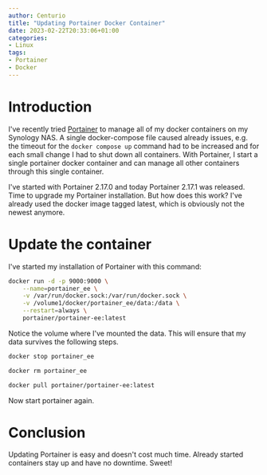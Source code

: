 ```yaml
---
author: Centurio
title: "Updating Portainer Docker Container"
date: 2023-02-22T20:33:06+01:00
categories:
- Linux
tags:
- Portainer
- Docker
---
```

# Introduction
I've recently tried [Portainer](https://www.portainer.io/) to manage all of my docker containers on my Synology NAS. A single docker-compose file caused already issues, e.g. the timeout for the `docker compose up` command had to be increased and for each small change I had to shut down all containers. With Portainer, I start a single portainer docker container and can manage all other containers through this single container.

I've started with Portainer 2.17.0 and today Portainer 2.17.1 was released. Time to upgrade my Portainer installation. But how does this work? I've already used the docker image tagged latest, which is obviously not the newest anymore.

# Update the container
I've started my installation of Portainer with this command:

```bash
docker run -d -p 9000:9000 \
    --name=portainer_ee \
    -v /var/run/docker.sock:/var/run/docker.sock \
    -v /volume1/docker/portainer_ee/data:/data \
    --restart=always \
    portainer/portainer-ee:latest
```

Notice the volume where I've mounted the data. This will ensure that my data survives the following steps.

```bash
docker stop portainer_ee

docker rm portainer_ee

docker pull portainer/portainer-ee:latest
```

Now start portainer again.

# Conclusion
Updating Portainer is easy and doesn't cost much time. Already started containers stay up and have no downtime. Sweet!